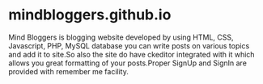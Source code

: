# mindbloggers.github.io
Mind Bloggers is blogging website developed by using HTML, CSS, Javascript, PHP, MySQL database you can write posts  on various topics and add it to site.So also the site do have
ckeditor integrated with it which allows you great formatting of your posts.Proper SignUp and SignIn are provided with remember me facility.
